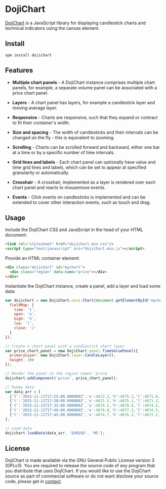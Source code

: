 # DojiChart

[DojiChart](http://dojichart.com) is a JavaScript library for displaying candlestick charts and technical indicators using the canvas element.

## Install

```
npm install dojichart
```

## Features

- **Multiple chart panels** - A DojiChart instance comprises multiple chart panels, for example, a separate volume panel can be associated with a price chart panel.

- **Layers** - A chart panel has layers, for example a candlestick layer and moving average layer.

- **Responsive** - Charts are responsive, such that they expand or contract to fit their container's width.

- **Size and spacing** - The width of candlesticks and their intervals can be changed on the fly - this is equivalent to zooming.

- **Scrolling** - Charts can be scrolled forward and backward, either one bar at a time or by a specific number of time intervals.

- **Grid lines and labels** - Each chart panel can optionally have value and time grid lines and labels, which can be set to appear at specified granularity or automatically.

- **Crosshair** - A crosshair, implemented as a layer is rendered over each chart panel and reacts to mousemove events.

- **Events** - Click events on candlesticks is implemented and can be extended to cover other interaction events, such as touch and drag.


## Usage

Include the DojiChart CSS and JavaScript in the head of your HTML document:
```html
<link rel="stylesheet" href="dojichart.min.css"/>
<script type="text/javascript" src="dojichart.min.js"></script>
```

Provide an HTML container element:

```html
<div class="dojichart" id="mychart">
  <div class="region" data-name="price"></div>
</div>
```

Instantiate the DojiChart instance, create a panel, add a layer and load some data:

```javascript
var dojichart = new DojiChart.core.Chart(document.getElementById('mychart'), {
  fieldMap: {
    time: 't',
    open: 'o',
    high: 'h',
    low: 'l',
    close: 'c'
  }
});

// Create a chart panel with a candlestick chart layer
var price_chart_panel = new DojiChart.panel.TimeValuePanel({
  primaryLayer: new DojiChart.layer.CandleLayer(),
  height: 200
});

// Render the panel in the region named 'price'
dojichart.addComponent('price', price_chart_panel);

// Dummy data
var data_arr = [
  {'t':'2015-11-11T17:25:00.000000Z','o':4672.3,'h':4675.3,'l':4671.0,'c':4671.4},
  {'t':'2015-11-11T17:30:00.000000Z','o':4671.5,'h':4675.1,'l':4671.3,'c':4674.5},
  {'t':'2015-11-11T17:35:00.000000Z','o':4674.5,'h':4678.6,'l':4674.5,'c':4676.2},
  {'t':'2015-11-11T17:40:00.000000Z','o':4676.0,'h':4677.3,'l':4674.5,'c':4674.9},
  {'t':'2015-11-11T17:45:00.000000Z','o':4674.7,'h':4676.2,'l':4673.2,'c':4673.3}
];

// Load data
dojichart.loadData(data_arr, 'EURUSD', 'M5');
```

## License

DojiChart is made available via the GNU General Public License version 3 (GPLv3). You are required to release the source code of any program that you distribute that uses DojiChart. If you would like to use the DojiChart source as part of commercial software or do not want disclose your source code, please get in [contact](http://dojichart.com#contact).
